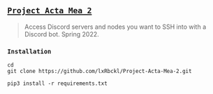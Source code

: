 ## [`Project Acta Mea 2`](http://lxrbckl.com/Project-Acta-Mea-2)
> Access Discord servers and nodes you want to SSH into with a Discord bot. Spring 2022.

### `Installation`
```
cd
git clone https://github.com/lxRbckl/Project-Acta-Mea-2.git

pip3 install -r requirements.txt
```

